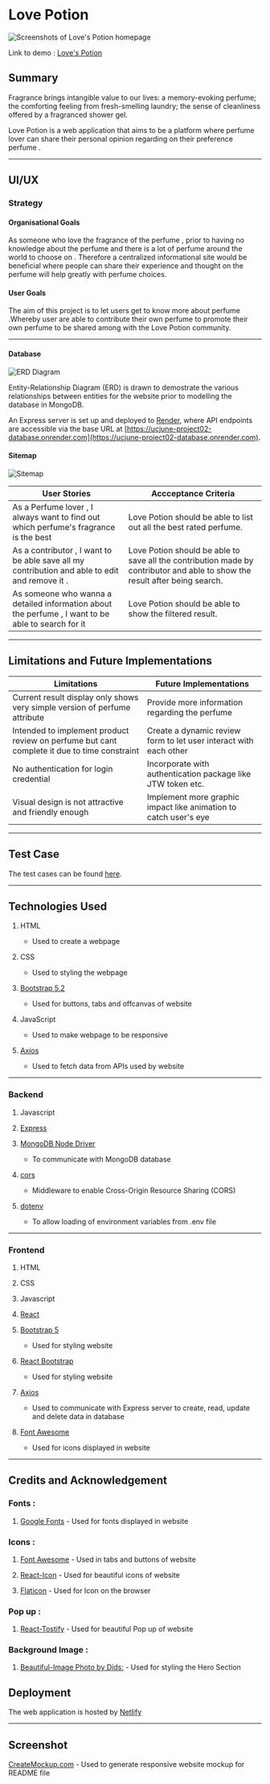# **Love Potion**

![Screenshots of Love's Potion homepage](/screenshots/Project-02.PNG)

Link to demo : [Love's Potion](https://tgc-love-potion.netlify.app/)

## Summary

Fragrance brings intangible value to our lives: a memory-evoking perfume; the comforting feeling from fresh-smelling laundry; the sense of cleanliness offered by a fragranced shower gel.

Love Potion is a web application that aims to be a platform where perfume lover can share their personal opinion regarding on their preference perfume .

---

## UI/UX

### Strategy

#### Organisational Goals

As someone who love the fragrance of the perfume , prior to having no knowledge about the perfume and there is a lot of perfume around the world to choose on . Therefore a centralized informational site would be beneficial where people can share their experience and thought on the perfume will help greatly with perfume choices.

#### User Goals

The aim of this project is to let users get to know more about perfume .Whereby user are able to contribute their own perfume to promote their own perfume to be shared among with the Love Potion community.

---

#### Database
![ERD Diagram](/screenshots/erd-diagram.PNG)

Entity-Relationship Diagram (ERD) is drawn to demostrate the various relationships between entities for the website prior to modelling the database in MongoDB.

An Express server is set up and deployed to [Render](https://render.com/), where API endpoints are accessible via the base URL at [https://ucjune-project02-database.onrender.com](https://ucjune-project02-database.onrender.com).

#### Sitemap
![Sitemap](/screenshots/Project-02-SiteMap.PNG)


| User Stories                                                                                       | Accceptance Criteria                                                                                                        |
| -------------------------------------------------------------------------------------------------- | --------------------------------------------------------------------------------------------------------------------------- |
| As a Perfume lover , I always want to find out which perfume's fragrance is the best               | Love Potion should be able to list out all the best rated perfume.                                                          |
| As a contributor , I want to be able save all my contribution and able to edit and remove it .     | Love Potion should be able to save all the contribution made by contributor and able to show the result after being search. |
| As someone who wanna a detailed information about the perfume , I want to be able to search for it | Love Potion should be able to show the filtered result.                                                                     |

---

## Limitations and Future Implementations

| Limitations                                                                                 | Future Implementations                                            |
| ------------------------------------------------------------------------------------------- | ----------------------------------------------------------------- |
| Current result display only shows very simple version of perfume attribute                  | Provide more information regarding the perfume                    |
| Intended to implement product review on perfume but cant complete it due to time constraint | Create a dynamic review form to let user interact with each other |
| No authentication for login credential                                                      | Incorporate with authentication package like JTW token etc.       |
| Visual design is not attractive and friendly enough                                         | Implement more graphic impact like animation to catch user's eye  |

---

## Test Case

The test cases can be found [here](test-case/test-case.pdf).

---

## Technologies Used

1. HTML
   - Used to create a webpage
2. CSS

   - Used to styling the webpage

3. [Bootstrap 5.2](https://getbootstrap.com/docs/5.2/getting-started/introduction/)

   - Used for buttons, tabs and offcanvas of website

4. JavaScript

   - Used to make webpage to be responsive

5. [Axios](https://github.com/axios/axios)

   - Used to fetch data from APIs used by website

---

### Backend

1. Javascript

2. [Express](https://expressjs.com/)

3. [MongoDB Node Driver](https://www.mongodb.com/docs/drivers/node/current/)

   - To communicate with MongoDB database

4. [cors](https://www.npmjs.com/package/cors)

   - Middleware to enable Cross-Origin Resource Sharing (CORS)

5. [dotenv](https://www.npmjs.com/package/dotenv)
   - To allow loading of environment variables from .env file

---

### Frontend

1. HTML

2. CSS

3. Javascript

4. [React](https://reactjs.org/)

5. [Bootstrap 5](https://getbootstrap.com/docs/5.0/getting-started/introduction/)

   - Used for styling website

6. [React Bootstrap](https://react-bootstrap.github.io/)

   - Used for styling website

7. [Axios](https://github.com/axios/axios)

   - Used to communicate with Express server to create, read, update and delete data in database

8. [Font Awesome](https://fontawesome.com/)
   - Used for icons displayed in website

---

## Credits and Acknowledgement

### Fonts :

1. [Google Fonts](https://fonts.google.com/) - Used for fonts displayed in website

### Icons :

1. [Font Awesome](https://fontawesome.com/) - Used in tabs and buttons of website

2. [React-Icon](https://react-icons.github.io/react-icons/) - Used for beautiful icons of website

3. [Flaticon]("https://www.flaticon.com/free-icons/perfume") - Used for Icon on the browser
 
### Pop up :

1. [React-Tostify](https://fkhadra.github.io/react-toastify/introduction) - Used for beautiful Pop up of website

### Background Image :

1. [Beautiful-Image Photo by Dids:](https://www.pexels.com/photo/clear-glass-perfume-bottle-1190829/) - Used for styling the Hero Section

## Deployment

The web application is hosted by [Netlify](https://www.netlify.com/)

---

## Screenshot

[CreateMockup.com](https://www.createmockup.com/generate/) - Used to generate responsive website mockup for README file
